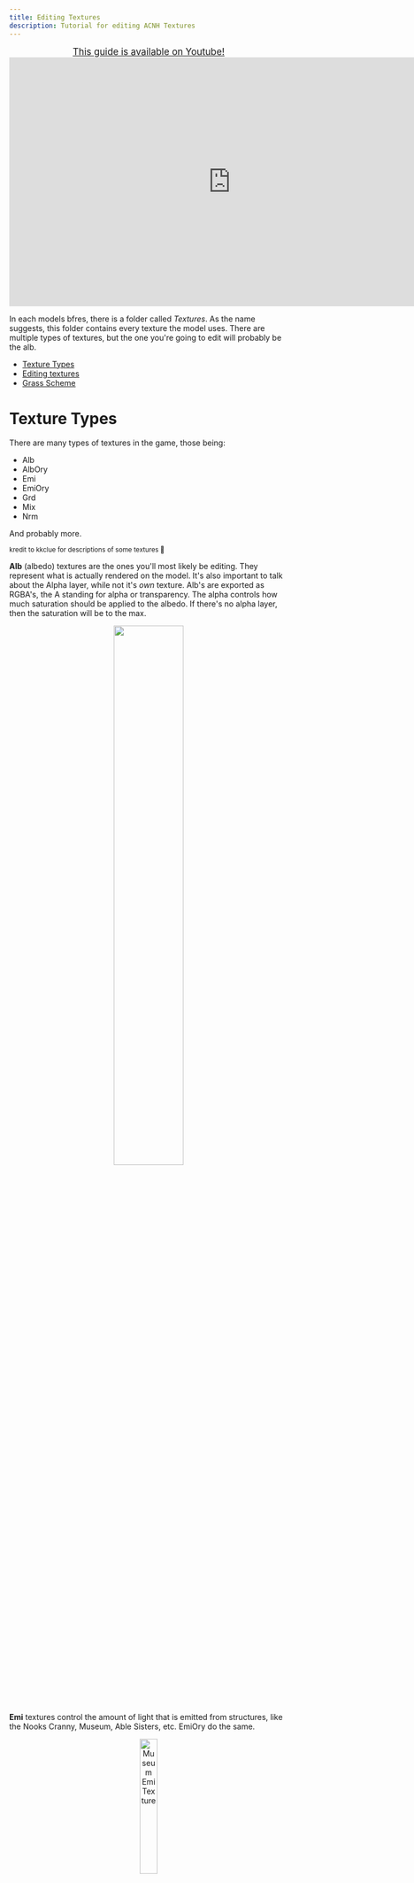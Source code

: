```yaml
---
title: Editing Textures
description: Tutorial for editing ACNH Textures
---
```


<p align="center">
<big><a href="https://www.youtube.com/watch?v=0RBe8-Wy_wk">This guide is available on Youtube!</a></big> <iframe id="ytplayer" type="text/html" width="800" height="450"
src="https://www.youtube.com/embed/0RBe8-Wy_wk"
frameborder="0" allowfullscreen></iframe>
</p>

In each models bfres, there is a folder called *Textures*. As the name suggests, this folder contains every texture the model uses. There are multiple types of textures, but the one you're going to edit will probably be the alb. 

- [Texture Types](#texture-types)
- [Editing textures](#editing-textures)
- [Grass Scheme](#grass-scheme)

# Texture Types

There are many types of textures in the game, those being:
- Alb
- AlbOry
- Emi
- EmiOry
- Grd
- Mix
- Nrm

And probably more.

<sub>kredit to kkclue for descriptions of some textures 💙</sub>

**Alb** (albedo) textures are the ones you'll most likely be editing. They represent what is actually rendered on the model. It's also important to talk about the Alpha layer, while not it's *own* texture. Alb's are exported as RGBA's, the A standing for alpha or transparency. The alpha controls how much saturation should be applied to the albedo. If there's no alpha layer, then the saturation will be to the max. 

<p align="center">
  <img src="../../assets/images/NH/mods/textures/mWall_Alb.png" width="50%"/>
</p>

**Emi** textures control the amount of light that is emitted from structures, like the Nooks Cranny, Museum, Able Sisters, etc. EmiOry do the same.

<p align="center">
  <img src="../../assets/images/NH/mods/textures/mLobby_Emi.png" width="25%" alt="Museum Emi Texture"/>
</p>

**Grd** [(gradient (see here)](#grd-color-scheme)

**Mix** textures control the light reflection, how shiny it is. A good example of this is Kid Cat's helmet. 

<p align="center">
  <img src="../../assets/images/NH/mods/textures/kid.png" width="50%"/>
</p>

**Nrm** textuers give depth to the model. The game can go without a normal texture, but without one the model looks very flat.

<p align="center">
  <img src="../../assets/images/NH/mods/textures/youareNOTnormal.png" width="50%"/>
</p>

# Editing textures

With the texture you want to replace, right click it and select Export. Change the extension to PNG, then copy it to a directory of your choosing.

<p align="center">
  <img src="../../assets/images/NH/mods/textures/ToolboxTex_Museum-export.png" alt="Exporting Texture with Switch Toolbox"/>
</p>

In whatever image editor you use, make and save your changes.

<p align="center">
  <img src="../../assets/images/NH/mods/textures/ToolboxTex_Museum-bna.png" alt="Before and After for changed texture"/>
</p>

In Switch Toolbox, right click the same texture you exported and click Replace. Go to the directory with the changed texture, and select it. Keep everything the default when importing.

Now, right click the archive with the edited texture and save it. As usual, it *must* be named the same, and be compressed with ZSTD. 

<p align="center">
  <img src="../../assets/images/NH/mods/textures/ToolboxTex_Museum-save.png" alt="Saving Archive"/>
</p>

Like any other mod, the file must go into the [layeredFs folder](../mods#loading-mods). And the edited archive must be in the same folder as in the romFs. This guide edited the `StrcMuseumA01.Nin_NX_NVN.zs` found in the Model folder, so it must be in the Model folder for the layeredFs.

<p align="center">
  <img src="../../assets/images/NH/mods/textures/ToolboxTex_Museum-game.jpg" alt="Saving Archive"/>
</p>

# Grass Scheme

**Grd** (gradient) textures are just that, gradients. All of the seasonal flora colors are stored in a `Grd` texture. The horizontal axis represents a different season. For example, the `mGrass_Grd` for the grass color.

<p align="center">
  <img src="../../assets/images/NH/mods/textures/mGrass_Grd.png" alt="mGrass_Grd"/>
</p>

The colors mapped in game:

<p align="center">
  <img src="../../assets/images/NH/mods/textures/mGrass_Grd_Edit.png" alt="mGrass_Grd Edited to highlight used colours"/>
</p>
<p align="center">
  <img src="../../assets/images/NH/mods/textures/Grass_colours_ingame.jpg" alt="Grass colour map shown in-game"/>
</p>

<p align="center">
<i>thanks to OpenSauce for this secion</i>
</p>
